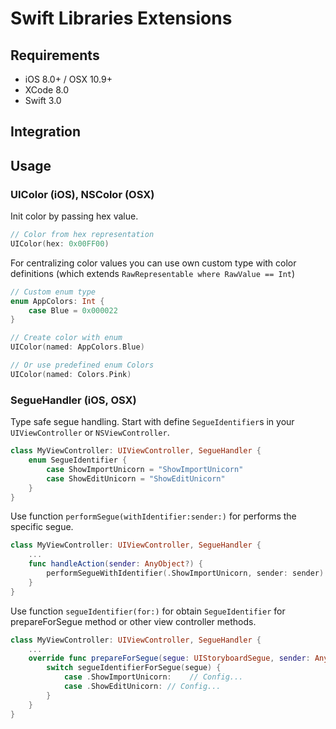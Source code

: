 # Swift Libraries Extensions

## Requirements

* iOS 8.0+ / OSX 10.9+
* XCode 8.0
* Swift 3.0

## Integration

## Usage

### UIColor (iOS), NSColor (OSX)

Init color by passing hex value.

```swift
// Color from hex representation
UIColor(hex: 0x00FF00)
```

For centralizing color values you can use own custom type with color definitions (which extends `RawRepresentable where RawValue == Int`)

```swift
// Custom enum type
enum AppColors: Int {
    case Blue = 0x000022
}

// Create color with enum
UIColor(named: AppColors.Blue)

// Or use predefined enum Colors
UIColor(named: Colors.Pink)
```

### SegueHandler (iOS, OSX)

Type safe segue handling. Start with define `SegueIdentifier`s in your `UIViewController` or `NSViewController`.
```swift
class MyViewController: UIViewController, SegueHandler {
    enum SegueIdentifier {
        case ShowImportUnicorn = "ShowImportUnicorn"
        case ShowEditUnicorn = "ShowEditUnicorn"
    }
}
```

Use function `performSegue(withIdentifier:sender:)` for performs the specific segue.
```swift
class MyViewController: UIViewController, SegueHandler {
    ...
    func handleAction(sender: AnyObject?) {
        performSegueWithIdentifier(.ShowImportUnicorn, sender: sender)
    }
}
```

Use function `segueIdentifier(for:)` for obtain `SegueIdentifier` for prepareForSegue method or other view controller methods.
```swift
class MyViewController: UIViewController, SegueHandler {
    ...
    override func prepareForSegue(segue: UIStoryboardSegue, sender: AnyObject?) {
        switch segueIdentifierForSegue(segue) {
            case .ShowImportUnicorn:    // Config...
            case .ShowEditUnicorn: // Config...
        }
    }
}
```
